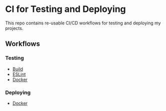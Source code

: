 # CI for Testing and Deploying

This repo contains re-usable CI/CD workflows for testing and deploying my projects.

## Workflows

### Testing

- [Build](.github/actions/build.yml)
- [ESLint](.github/actions/eslint.yml)
- [Docker](.github/actions/docker.yml)

### Deploying

- [Docker](.github/actions/docker.yml)
